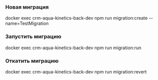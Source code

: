 ### Новая миграция

docker exec crm-aqua-kinetics-back-dev npm run migration:create --name=TestMigration

### Запустить миграцию
docker exec crm-aqua-kinetics-back-dev npm run migration:run

### Откатить миграцию
docker exec crm-aqua-kinetics-back-dev npm run migration:revert
